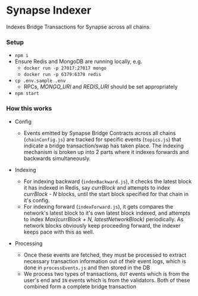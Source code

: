 # Synapse Indexer

Indexes Bridge Transactions for Synapse across all chains.

### Setup

* `npm i`
* Ensure Redis and MongoDB are running locally, e.g.
    * `docker run -p 27017:27017 mongo`
    * `docker run -p 6379:6379 redis`
* `cp .env.sample .env`
    * RPCs, *MONGO_URI* and *REDIS_URI* should be set appropriately
* `npm start`

### How this works

* Config
  * Events emitted by Synapse Bridge Contracts across all chains (`chainConfig.js`) are tracked for specific events (`topics.js`) that indicate a bridge transaction/swap has taken place. The indexing mechanism is broken up into 2 parts where it indexes forwards and backwards simultaneously.

* Indexing 
  * For indexing backward (`indexBackward.js`), it checks the latest block it has indexed in Redis, say *currBlock* and attempts to index *currBlock - N* blocks, until the start block specified for that chain in it's config. 
  * For indexing forward (`indexForward.js`), it gets compares the network's latest block to it's own latest block indexed, and attempts to index *Max(currBlock + N, latestNetworkBlock)* periodically. As network blocks obviously keep proceeding forward, the indexer keeps pace with this as well.

* Processing
  * Once these events are fetched, they must be processed to extract necessary transaction information out of their event logs, which is done in `processEvents.js` and then stored in the DB 
  * We process two types of transactions, `OUT` events which is from the user's end and `IN` events which is from the validators. Both of these combined form a complete bridge transaction